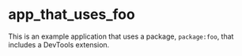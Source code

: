 # app_that_uses_foo

This is an example application that uses a package, `package:foo`, that includes a
DevTools extension.
